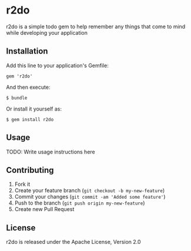 # r2do

r2do is a simple todo gem to help remember any things that come to mind while developing your application

## Installation

Add this line to your application's Gemfile:

    gem 'r2do'

And then execute:

    $ bundle

Or install it yourself as:

    $ gem install r2do

## Usage

TODO: Write usage instructions here

## Contributing

1. Fork it
2. Create your feature branch (`git checkout -b my-new-feature`)
3. Commit your changes (`git commit -am 'Added some feature'`)
4. Push to the branch (`git push origin my-new-feature`)
5. Create new Pull Request

## License

r2do is released under the Apache License, Version 2.0
